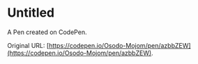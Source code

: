 # Untitled

A Pen created on CodePen.

Original URL: [https://codepen.io/Osodo-Mojom/pen/azbbZEW](https://codepen.io/Osodo-Mojom/pen/azbbZEW).


